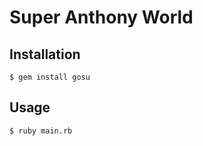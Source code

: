 # Super Anthony World

## Installation

```
$ gem install gosu
```

## Usage

```
$ ruby main.rb
```